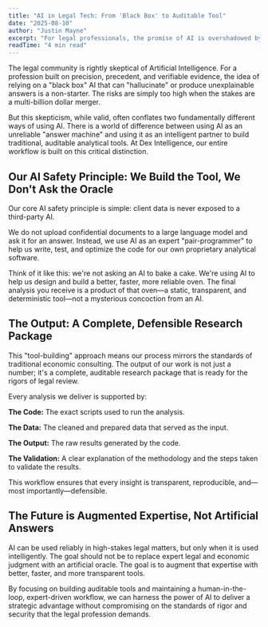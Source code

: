 ```yaml
---
title: "AI in Legal Tech: From 'Black Box' to Auditable Tool"
date: "2025-08-10"
author: "Justin Mayne"
excerpt: "For legal professionals, the promise of AI is overshadowed by the risk of 'black box' tools and data confidentiality breaches. This article explains our core safety principle: we use AI as an expert partner to build our own proprietary, auditable software, ensuring your data is never exposed to third-party models. Learn how this 'tool-builder' approach results in a transparent, defensible research package that augments, rather than replaces, expert legal judgment."
readTime: "4 min read"
---
```

The legal community is rightly skeptical of Artificial Intelligence. For a profession built on precision, precedent, and verifiable evidence, the idea of relying on a "black box" AI that can "hallucinate" or produce unexplainable answers is a non-starter. The risks are simply too high when the stakes are a multi-billion dollar merger.

But this skepticism, while valid, often conflates two fundamentally different ways of using AI. There is a world of difference between using AI as an unreliable "answer machine" and using it as an intelligent partner to build traditional, auditable analytical tools. At Dex Intelligence, our entire workflow is built on this critical distinction.

## Our AI Safety Principle: We Build the Tool, We Don't Ask the Oracle
Our core AI safety principle is simple: client data is never exposed to a third-party AI.

We do not upload confidential documents to a large language model and ask it for an answer. Instead, we use AI as an expert "pair-programmer" to help us write, test, and optimize the code for our own proprietary analytical software.

Think of it like this: we're not asking an AI to bake a cake. We're using AI to help us design and build a better, faster, more reliable oven. The final analysis you receive is a product of that oven—a static, transparent, and deterministic tool—not a mysterious concoction from an AI.

## The Output: A Complete, Defensible Research Package
This "tool-building" approach means our process mirrors the standards of traditional economic consulting. The output of our work is not just a number; it's a complete, auditable research package that is ready for the rigors of legal review.

Every analysis we deliver is supported by:

**The Code:** The exact scripts used to run the analysis.

**The Data:** The cleaned and prepared data that served as the input.

**The Output:** The raw results generated by the code.

**The Validation:** A clear explanation of the methodology and the steps taken to validate the results.

This workflow ensures that every insight is transparent, reproducible, and—most importantly—defensible.

## The Future is Augmented Expertise, Not Artificial Answers
AI can be used reliably in high-stakes legal matters, but only when it is used intelligently. The goal should not be to replace expert legal and economic judgment with an artificial oracle. The goal is to augment that expertise with better, faster, and more transparent tools.

By focusing on building auditable tools and maintaining a human-in-the-loop, expert-driven workflow, we can harness the power of AI to deliver a strategic advantage without compromising on the standards of rigor and security that the legal profession demands.


